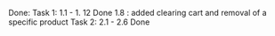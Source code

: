 Done:
Task 1:
  1.1 - 1. 12 Done
  1.8 : added clearing cart and removal of a specific product
Task 2:
  2.1 - 2.6 Done

